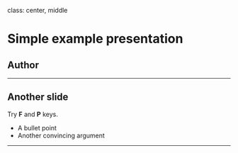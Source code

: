 class: center, middle

# Simple example presentation

## Author

---

## Another slide

Try **F** and **P** keys.

- A bullet point
- Another convincing argument

---
